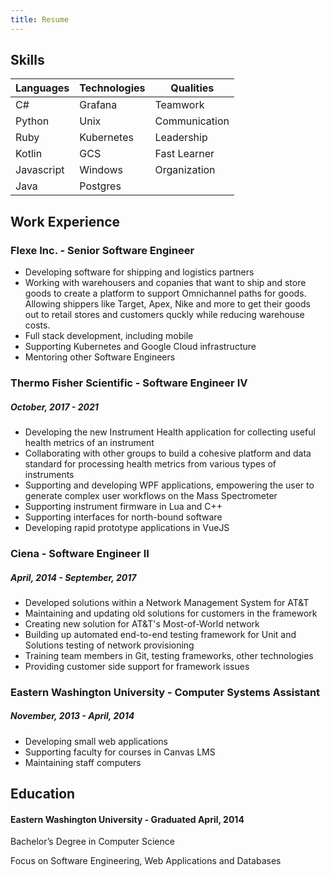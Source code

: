 ```yaml
---
title: Resume
---
```


## Skills
| Languages  | Technologies | Qualities     |
|------------|--------------|---------------|
| C#         | Grafana      | Teamwork      |
| Python     | Unix         | Communication |
| Ruby       | Kubernetes   | Leadership    |
| Kotlin     | GCS          | Fast Learner  |
| Javascript | Windows      | Organization  |
| Java       | Postgres     |               |

<div class="mt-50"></div>

## Work Experience

### Flexe Inc. - Senior Software Engineer
* Developing software for shipping and logistics partners
* Working with warehousers and copanies that want to ship and store goods to create a platform to support Omnichannel paths for goods. Allowing shippers like Target, Apex, Nike and more to get their goods out to retail stores and customers quckly while reducing warehouse costs. 
* Full stack development, including mobile
* Supporting Kubernetes and Google Cloud infrastructure
* Mentoring other Software Engineers

### Thermo Fisher Scientific - Software Engineer IV
##### October, 2017 - 2021
* Developing the new Instrument Health application for collecting useful health metrics of an instrument
* Collaborating with other groups to build a cohesive platform and data standard for processing health metrics from various types of instruments 
* Supporting and developing WPF applications, empowering the user to generate complex user workflows on the Mass Spectrometer
* Supporting instrument firmware in Lua and C++
* Supporting interfaces for north-bound software
* Developing rapid prototype applications in VueJS

### Ciena - Software Engineer II
##### April, 2014 - September, 2017
* Developed solutions within a Network Management System for AT&T
* Maintaining and updating old solutions for customers in the framework
* Creating new solution for AT&T's Most-of-World network
* Building up automated end-to-end testing framework for Unit and Solutions testing of network provisioning
* Training team members in Git, testing frameworks, other technologies
* Providing customer side support for framework issues

### Eastern Washington University - Computer Systems Assistant
##### November, 2013 - April, 2014
* Developing small web applications
* Supporting faculty for courses in Canvas LMS
* Maintaining staff computers

<div class="mt-50"></div>

## Education
#### Eastern Washington University - Graduated April, 2014
Bachelor’s Degree in Computer Science

Focus on Software Engineering, Web Applications and Databases